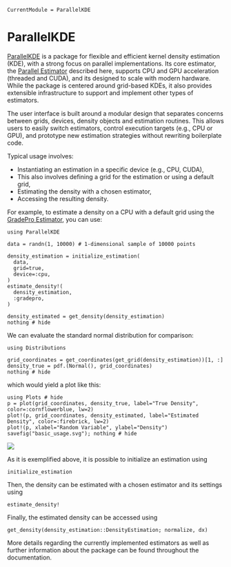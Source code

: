 ```@meta
CurrentModule = ParallelKDE
```

# ParallelKDE

[ParallelKDE](https://github.com/chrissm23/ParallelKDE.jl) is a package for flexible and efficient kernel density estimation (KDE), with a strong focus on parallel implementations. Its core estimator, the [Parallel Estimator](@ref "GradeproEstimator") described here, supports CPU and GPU acceleration (threaded and CUDA), and its designed to scale with modern hardware. While the package is centered around grid-based KDEs, it also provides extensible infrastructure to support and implement other types of estimators.

The user interface is built around a modular design that separates concerns between grids, devices, density objects and estimation routines. This allows users to easily switch estimators, control execution targets (e.g., CPU or GPU), and prototype new estimation strategies without rewriting boilerplate code.

Typical usage involves:

- Instantiating an estimation in a specific device (e.g., CPU, CUDA),
- This also involves defining a grid for the estimation or using a default grid,
- Estimating the density with a chosen estimator,
- Accessing the resulting density.

For example, to estimate a density on a CPU with a default grid using the [GradePro Estimator](@ref "GradeproEstimator"), you can use:

```@example 1
using ParallelKDE

data = randn(1, 10000) # 1-dimensional sample of 10000 points

density_estimation = initialize_estimation(
  data,
  grid=true,
  device=:cpu,
)
estimate_density!(
  density_estimation,
  :gradepro,
)

density_estimated = get_density(density_estimation)
nothing # hide
```

We can evaluate the standard normal distribution for comparison:

```@example 1
using Distributions

grid_coordinates = get_coordinates(get_grid(density_estimation))[1, :]
density_true = pdf.(Normal(), grid_coordinates)
nothing # hide
```

which would yield a plot like this:

```@example 1
using Plots # hide
p = plot(grid_coordinates, density_true, label="True Density", color=:cornflowerblue, lw=2)
plot!(p, grid_coordinates, density_estimated, label="Estimated Density", color=:firebrick, lw=2)
plot!(p, xlabel="Random Variable", ylabel="Density")
savefig("basic_usage.svg"); nothing # hide
```

![](basic_usage.svg)

As it is exemplified above, it is possible to initialize an estimation using

```@docs; canonical=false
initialize_estimation
```

Then, the density can be estimated with a chosen estimator and its settings using

```@docs; canonical=false
estimate_density!
```

Finally, the estimated density can be accessed using

```@docs; canonical=false
get_density(density_estimation::DensityEstimation; normalize, dx)
```

More details regarding the currently implemented estimators as well as further information about the package can be found throughout the documentation.

```@contents
```
